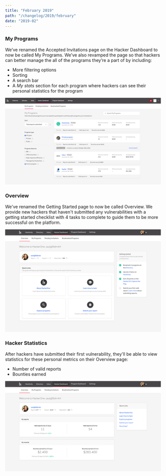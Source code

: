 ```yaml
---
title: "February 2019"
path: "/changelog/2019/february"
date: "2019-02"
---
```


### My Programs
We’ve renamed the Accepted Invitations page on the Hacker Dashboard to now be called My Programs. We’ve also revamped the page so that hackers can better manage the all of the programs they’re a part of by including:
* More filtering options
* Sorting
* A search bar
* A *My stats* section for each program where hackers can see their personal statistics for the program

![My Programs](./images/feb_2019_my_programs.png)

### Overview
We've renamed the Getting Started page to now be called Overview. We provide new hackers that haven't submitted any vulnerabilities with a getting started checklist with 4 tasks to complete to guide them to be more successful on the platform.    

![Hacker Dashboard Checklist](./images/feb_2019_hackerdashboard_checklist.png)

### Hacker Statistics
After hackers have submitted their first vulnerability, they'll be able to view statistics for these personal metrics on their Overview page:
* Number of valid reports  
* Bounties earned 

![Hacker Dashboard Statistics](./images/feb_2019_hackerdashboard_statistics.png)
